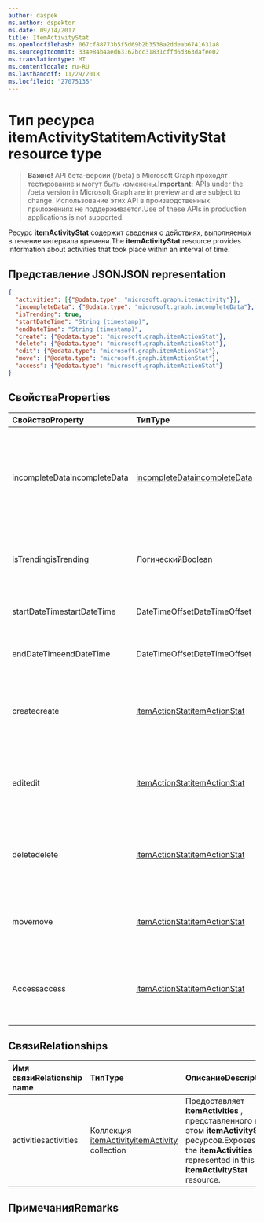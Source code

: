 ```yaml
---
author: daspek
ms.author: dspektor
ms.date: 09/14/2017
title: ItemActivityStat
ms.openlocfilehash: 067cf88773b5f5d69b2b3538a2ddeab6741631a8
ms.sourcegitcommit: 334e84b4aed63162bcc31831cffd6d363dafee02
ms.translationtype: MT
ms.contentlocale: ru-RU
ms.lasthandoff: 11/29/2018
ms.locfileid: "27075135"
---
```

# <a name="itemactivitystat-resource-type"></a><span data-ttu-id="dc556-102">Тип ресурса itemActivityStat</span><span class="sxs-lookup"><span data-stu-id="dc556-102">itemActivityStat resource type</span></span>

> <span data-ttu-id="dc556-103">**Важно!** API бета-версии (/beta) в Microsoft Graph проходят тестирование и могут быть изменены.</span><span class="sxs-lookup"><span data-stu-id="dc556-103">**Important:** APIs under the /beta version in Microsoft Graph are in preview and are subject to change.</span></span> <span data-ttu-id="dc556-104">Использование этих API в производственных приложениях не поддерживается.</span><span class="sxs-lookup"><span data-stu-id="dc556-104">Use of these APIs in production applications is not supported.</span></span>

<span data-ttu-id="dc556-105">Ресурс **itemActivityStat** содержит сведения о действиях, выполняемых в течение интервала времени.</span><span class="sxs-lookup"><span data-stu-id="dc556-105">The **itemActivityStat** resource provides information about activities that took place within an interval of time.</span></span>

## <a name="json-representation"></a><span data-ttu-id="dc556-106">Представление JSON</span><span class="sxs-lookup"><span data-stu-id="dc556-106">JSON representation</span></span>

<!-- {
  "blockType": "resource",
  "optionalProperties": [ ],
  "baseType": "microsoft.graph.entity",
  "@type": "microsoft.graph.itemActivityStat",
}-->

```json
{
  "activities": [{"@odata.type": "microsoft.graph.itemActivity"}],
  "incompleteData": {"@odata.type": "microsoft.graph.incompleteData"},
  "isTrending": true,
  "startDateTime": "String (timestamp)",
  "endDateTime": "String (timestamp)",
  "create": {"@odata.type": "microsoft.graph.itemActionStat"},
  "delete": {"@odata.type": "microsoft.graph.itemActionStat"},
  "edit": {"@odata.type": "microsoft.graph.itemActionStat"},
  "move": {"@odata.type": "microsoft.graph.itemActionStat"},
  "access": {"@odata.type": "microsoft.graph.itemActionStat"}
}
```

## <a name="properties"></a><span data-ttu-id="dc556-107">Свойства</span><span class="sxs-lookup"><span data-stu-id="dc556-107">Properties</span></span>

| <span data-ttu-id="dc556-108">Свойство</span><span class="sxs-lookup"><span data-stu-id="dc556-108">Property</span></span>         | <span data-ttu-id="dc556-109">Тип</span><span class="sxs-lookup"><span data-stu-id="dc556-109">Type</span></span>                    | <span data-ttu-id="dc556-110">Description</span><span class="sxs-lookup"><span data-stu-id="dc556-110">Description</span></span>
|:-----------------|:------------------------|:----------------------------------------
| <span data-ttu-id="dc556-111">incompleteData</span><span class="sxs-lookup"><span data-stu-id="dc556-111">incompleteData</span></span>   | <span data-ttu-id="dc556-112">[incompleteData][]</span><span class="sxs-lookup"><span data-stu-id="dc556-112">[incompleteData][]</span></span>      | <span data-ttu-id="dc556-113">Указывает, что Статистика ожидания основаны на неполные данные.</span><span class="sxs-lookup"><span data-stu-id="dc556-113">Indicates that the statistics in this interval are based on incomplete data.</span></span> <span data-ttu-id="dc556-114">Только для чтения.</span><span class="sxs-lookup"><span data-stu-id="dc556-114">Read-only.</span></span>
| <span data-ttu-id="dc556-115">isTrending</span><span class="sxs-lookup"><span data-stu-id="dc556-115">isTrending</span></span>       | <span data-ttu-id="dc556-116">Логический</span><span class="sxs-lookup"><span data-stu-id="dc556-116">Boolean</span></span>                 | <span data-ttu-id="dc556-117">Указывает, является ли элемент «прибора.»</span><span class="sxs-lookup"><span data-stu-id="dc556-117">Indicates whether the item is "trending."</span></span> <span data-ttu-id="dc556-118">Только для чтения.</span><span class="sxs-lookup"><span data-stu-id="dc556-118">Read-only.</span></span>
| <span data-ttu-id="dc556-119">startDateTime</span><span class="sxs-lookup"><span data-stu-id="dc556-119">startDateTime</span></span>    | <span data-ttu-id="dc556-120">DateTimeOffset</span><span class="sxs-lookup"><span data-stu-id="dc556-120">DateTimeOffset</span></span>          | <span data-ttu-id="dc556-121">При запуске интервала.</span><span class="sxs-lookup"><span data-stu-id="dc556-121">When the interval starts.</span></span> <span data-ttu-id="dc556-122">Только для чтения.</span><span class="sxs-lookup"><span data-stu-id="dc556-122">Read-only.</span></span>
| <span data-ttu-id="dc556-123">endDateTime</span><span class="sxs-lookup"><span data-stu-id="dc556-123">endDateTime</span></span>      | <span data-ttu-id="dc556-124">DateTimeOffset</span><span class="sxs-lookup"><span data-stu-id="dc556-124">DateTimeOffset</span></span>          | <span data-ttu-id="dc556-125">Окончания интервала.</span><span class="sxs-lookup"><span data-stu-id="dc556-125">When the interval ends.</span></span> <span data-ttu-id="dc556-126">Только для чтения.</span><span class="sxs-lookup"><span data-stu-id="dc556-126">Read-only.</span></span>
| <span data-ttu-id="dc556-127">create</span><span class="sxs-lookup"><span data-stu-id="dc556-127">create</span></span>           | <span data-ttu-id="dc556-128">[itemActionStat][]</span><span class="sxs-lookup"><span data-stu-id="dc556-128">[itemActionStat][]</span></span>      | <span data-ttu-id="dc556-129">Сведения о действия **Создание** ожидания.</span><span class="sxs-lookup"><span data-stu-id="dc556-129">Statistics about the **create** actions in this interval.</span></span> <span data-ttu-id="dc556-130">Только для чтения.</span><span class="sxs-lookup"><span data-stu-id="dc556-130">Read-only.</span></span>
| <span data-ttu-id="dc556-131">edit</span><span class="sxs-lookup"><span data-stu-id="dc556-131">edit</span></span>             | <span data-ttu-id="dc556-132">[itemActionStat][]</span><span class="sxs-lookup"><span data-stu-id="dc556-132">[itemActionStat][]</span></span>      | <span data-ttu-id="dc556-133">Сведения о действия **редактирования** в этот интервал.</span><span class="sxs-lookup"><span data-stu-id="dc556-133">Statistics about the **edit** actions in this interval.</span></span> <span data-ttu-id="dc556-134">Только для чтения.</span><span class="sxs-lookup"><span data-stu-id="dc556-134">Read-only.</span></span>
| <span data-ttu-id="dc556-135">delete</span><span class="sxs-lookup"><span data-stu-id="dc556-135">delete</span></span>           | <span data-ttu-id="dc556-136">[itemActionStat][]</span><span class="sxs-lookup"><span data-stu-id="dc556-136">[itemActionStat][]</span></span>      | <span data-ttu-id="dc556-137">Сведения о действиям **удаления** ожидания.</span><span class="sxs-lookup"><span data-stu-id="dc556-137">Statistics about the **delete** actions in this interval.</span></span> <span data-ttu-id="dc556-138">Только для чтения.</span><span class="sxs-lookup"><span data-stu-id="dc556-138">Read-only.</span></span>
| <span data-ttu-id="dc556-139">move</span><span class="sxs-lookup"><span data-stu-id="dc556-139">move</span></span>             | <span data-ttu-id="dc556-140">[itemActionStat][]</span><span class="sxs-lookup"><span data-stu-id="dc556-140">[itemActionStat][]</span></span>      | <span data-ttu-id="dc556-141">Сведения о действия **переместить** в этот интервал.</span><span class="sxs-lookup"><span data-stu-id="dc556-141">Statistics about the **move** actions in this interval.</span></span> <span data-ttu-id="dc556-142">Только для чтения.</span><span class="sxs-lookup"><span data-stu-id="dc556-142">Read-only.</span></span>
| <span data-ttu-id="dc556-143">Access</span><span class="sxs-lookup"><span data-stu-id="dc556-143">access</span></span>           | <span data-ttu-id="dc556-144">[itemActionStat][]</span><span class="sxs-lookup"><span data-stu-id="dc556-144">[itemActionStat][]</span></span>      | <span data-ttu-id="dc556-145">Сведения о действия **клиента** в этот интервал.</span><span class="sxs-lookup"><span data-stu-id="dc556-145">Statistics about the **access** actions in this interval.</span></span> <span data-ttu-id="dc556-146">Только для чтения.</span><span class="sxs-lookup"><span data-stu-id="dc556-146">Read-only.</span></span>

[itemActionStat]: itemactionstat.md
[incompleteData]: incompletedata.md

## <a name="relationships"></a><span data-ttu-id="dc556-149">Связи</span><span class="sxs-lookup"><span data-stu-id="dc556-149">Relationships</span></span>

| <span data-ttu-id="dc556-150">Имя связи</span><span class="sxs-lookup"><span data-stu-id="dc556-150">Relationship name</span></span> | <span data-ttu-id="dc556-151">Тип</span><span class="sxs-lookup"><span data-stu-id="dc556-151">Type</span></span>                        | <span data-ttu-id="dc556-152">Описание</span><span class="sxs-lookup"><span data-stu-id="dc556-152">Description</span></span>
|:------------------|:----------------------------|:---------------------------
| <span data-ttu-id="dc556-153">activities</span><span class="sxs-lookup"><span data-stu-id="dc556-153">activities</span></span>        | <span data-ttu-id="dc556-154">Коллекция [itemActivity][]</span><span class="sxs-lookup"><span data-stu-id="dc556-154">[itemActivity][] collection</span></span> | <span data-ttu-id="dc556-155">Предоставляет **itemActivities** , представленного в этом **itemActivityStat** ресурсов.</span><span class="sxs-lookup"><span data-stu-id="dc556-155">Exposes the **itemActivities** represented in this **itemActivityStat** resource.</span></span>

[itemActivity]: itemactivity.md

## <a name="remarks"></a><span data-ttu-id="dc556-157">Примечания</span><span class="sxs-lookup"><span data-stu-id="dc556-157">Remarks</span></span>

<!-- {
  "type": "#page.annotation",
  "description": "The ItemActivityStat object provides information about activities that took place on an item.",
  "keywords": "activities,activity,action,analytics",
  "section": "documentation",
  "tocPath": "Resources/ItemActivityStat"
} -->
